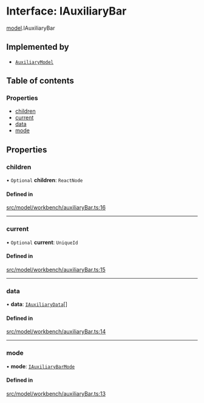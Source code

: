 # Interface: IAuxiliaryBar

[model](../modules/model.md).IAuxiliaryBar

## Implemented by

- [`AuxiliaryModel`](../classes/model.AuxiliaryModel.md)

## Table of contents

### Properties

- [children](model.IAuxiliaryBar.md#children)
- [current](model.IAuxiliaryBar.md#current)
- [data](model.IAuxiliaryBar.md#data)
- [mode](model.IAuxiliaryBar.md#mode)

## Properties

### children

• `Optional` **children**: `ReactNode`

#### Defined in

[src/model/workbench/auxiliaryBar.ts:16](https://github.com/gethubai/hubai-core/blob/43abc4a/src/model/workbench/auxiliaryBar.ts#L16)

___

### current

• `Optional` **current**: `UniqueId`

#### Defined in

[src/model/workbench/auxiliaryBar.ts:15](https://github.com/gethubai/hubai-core/blob/43abc4a/src/model/workbench/auxiliaryBar.ts#L15)

___

### data

• **data**: [`IAuxiliaryData`](../modules/model.md#iauxiliarydata)[]

#### Defined in

[src/model/workbench/auxiliaryBar.ts:14](https://github.com/gethubai/hubai-core/blob/43abc4a/src/model/workbench/auxiliaryBar.ts#L14)

___

### mode

• **mode**: [`IAuxiliaryBarMode`](../modules/model.md#iauxiliarybarmode)

#### Defined in

[src/model/workbench/auxiliaryBar.ts:13](https://github.com/gethubai/hubai-core/blob/43abc4a/src/model/workbench/auxiliaryBar.ts#L13)
